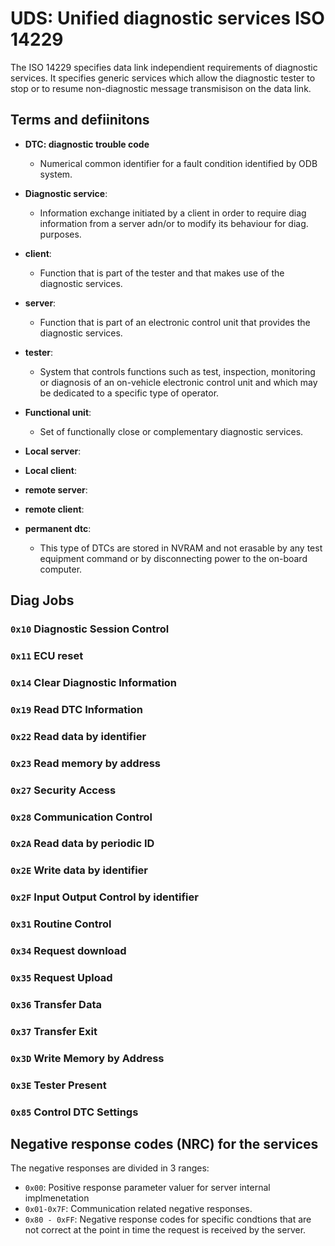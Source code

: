# UDS: Unified diagnostic services ISO 14229

[1]: https://automotive.wiki/index.php/ISO_14229 "ISO_14229 wiki"

The ISO 14229 specifies data link independient requirements of diagnostic
services. It specifies generic services which allow the diagnostic tester to
stop or to resume non-diagnostic message transmisison on the data link.


## Terms and defiinitons

* **DTC: diagnostic trouble code**
    - Numerical common identifier for a fault condition identified by ODB system.
* **Diagnostic service**:
    - Information exchange initiated by a client in order to require diag
    information from a server adn/or to modify its behaviour for diag. 
    purposes.
* **client**:
    - Function that is part of the tester and that makes use of the 
    diagnostic services.

* **server**:
    - Function that is part of an electronic control unit that provides
    the diagnostic services.
* **tester**:
    - System that controls functions such as test, inspection, monitoring
    or diagnosis of an on-vehicle electronic control unit and which may
    be dedicated to a specific type of operator.
* **Functional unit**:
    - Set of functionally close or complementary diagnostic services.

* **Local server**:
* **Local client**:
* **remote server**:
* **remote client**:
* **permanent dtc**:
    - This type of DTCs are stored in NVRAM and not erasable by any test equipment 
    command or by disconnecting power to the on-board computer.

## Diag Jobs

### `0x10` Diagnostic Session Control
### `0x11` ECU reset
### `0x14` Clear Diagnostic Information
### `0x19` Read DTC Information
### `0x22` Read data by identifier
### `0x23` Read memory by address
### `0x27` Security Access
### `0x28` Communication Control
### `0x2A` Read data by periodic ID
### `0x2E` Write data by identifier
### `0x2F` Input Output Control by identifier
### `0x31` Routine Control
### `0x34` Request download
### `0x35` Request Upload
### `0x36` Transfer Data
### `0x37` Transfer Exit
### `0x3D` Write Memory by Address
### `0x3E` Tester Present
### `0x85` Control DTC Settings
 


## Negative response codes (NRC) for the services

The negative responses are divided in 3 ranges:
- `0x00`: Positive response parameter valuer for server internal implmenetation
- `0x01-0x7F`: Communication related negative responses.
- `0x80 - 0xFF`: Negative response codes for specific condtions that are not correct at the point in time the request is received by the server.
